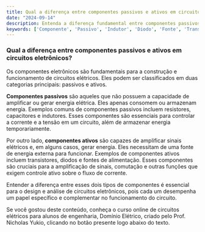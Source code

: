 ```yaml
---
title: Qual a diferença entre componentes passivos e ativos em circuitos eletrônicos?
date: "2024-09-14"
description: Entenda a diferença fundamental entre componentes passivos e ativos em circuitos eletrônicos.
keywords: ['Componente', 'Passivo', 'Indutor', 'Diodo', 'Fonte', 'Transformador', 'Eletrônico']
---
```


### Qual a diferença entre componentes passivos e ativos em circuitos eletrônicos?

Os componentes eletrônicos são fundamentais para a construção e funcionamento de circuitos elétricos. Eles podem ser classificados em duas categorias principais: passivos e ativos. 

**Componentes passivos** são aqueles que não possuem a capacidade de amplificar ou gerar energia elétrica. Eles apenas consomem ou armazenam energia. Exemplos comuns de componentes passivos incluem resistores, capacitores e indutores. Esses componentes são essenciais para controlar a corrente e a tensão em um circuito, além de armazenar energia temporariamente.

Por outro lado, **componentes ativos** são capazes de amplificar sinais elétricos e, em alguns casos, gerar energia. Eles necessitam de uma fonte de energia externa para funcionar. Exemplos de componentes ativos incluem transistores, diodos e fontes de alimentação. Esses componentes são cruciais para a amplificação de sinais, comutação e outras funções que exigem controle ativo sobre o fluxo de corrente.

Entender a diferença entre esses dois tipos de componentes é essencial para o design e análise de circuitos eletrônicos, pois cada um desempenha um papel específico e complementar no funcionamento do circuito.

Se você gostou deste conteúdo, conheça o curso online de circuitos elétricos para alunos de engenharia, Domínio Elétrico, criado pelo Prof. Nicholas Yukio, clicando no botão presente logo abaixo do texto.